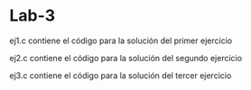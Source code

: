 # Lab-3

ej1.c contiene el código para la solución del primer ejercicio

ej2.c contiene el código para la solución del segundo ejercicio

ej3.c contiene el código para la solución del tercer ejercicio
